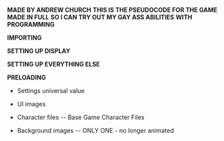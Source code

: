 **MADE BY ANDREW CHURCH**
**THIS IS THE PSEUDOCODE FOR THE GAME**
**MADE IN FULL**
**SO I CAN TRY OUT MY GAY ASS ABILITIES**
**WITH PROGRAMMING**

**IMPORTING**


**SETTING UP DISPLAY**


**SETTING UP EVERYTHING ELSE**


**PRELOADING**

- Settings universal value

- UI images

- Character files
-- Base Game Character Files

- Background images
-- ONLY ONE - no longer animated


